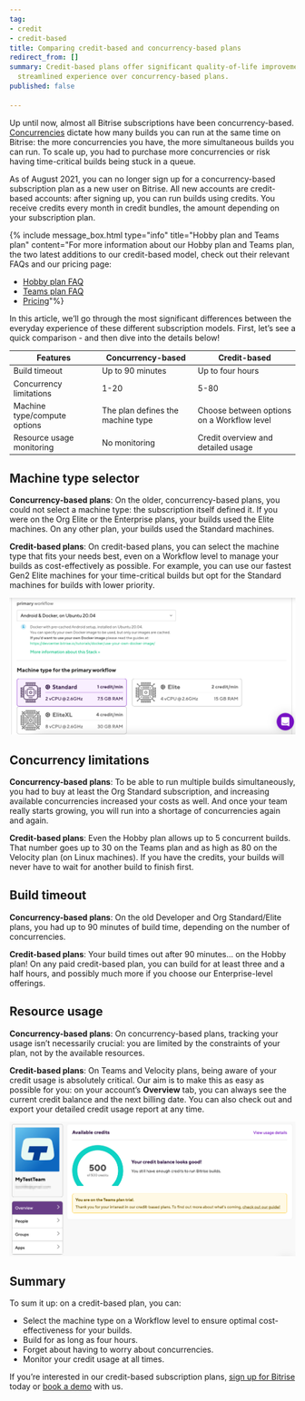 ```yaml
---
tag:
- credit
- credit-based
title: Comparing credit-based and concurrency-based plans
redirect_from: []
summary: Credit-based plans offer significant quality-of-life improvements and a more
  streamlined experience over concurrency-based plans.
published: false

---
```

Up until now, almost all Bitrise subscriptions have been concurrency-based. [Concurrencies](/builds/builds-index/#build-concurrency) dictate how many builds you can run at the same time on Bitrise: the more concurrencies you have, the more simultaneous builds you can run. To scale up, you had to purchase more concurrencies or risk having time-critical builds being stuck in a queue.

As of August 2021, you can no longer sign up for a concurrency-based subscription plan as a new user on Bitrise. All new accounts are credit-based accounts: after signing up, you can run builds using credits. You receive credits every month in credit bundles, the amount depending on your subscription plan.

{% include message_box.html type="info" title="Hobby plan and Teams plan" content="For more information about our Hobby plan and Teams plan, the two latest additions to our credit-based model, check out their relevant FAQs and our pricing page: 

* [Hobby plan FAQ](/team-management/credit-based-hobby-plan-faq/)
* [Teams plan FAQ](/team-management/teams-plan-faq/)
* [Pricing](https://www.bitrise.io/pricing/)"%}

In this article, we’ll go through the most significant differences between the everyday experience of these different subscription models. First, let’s see a quick comparison - and then dive into the details below!

| Features | Concurrency-based | Credit-based |
| --- | --- | --- |
| Build timeout | Up to 90 minutes | Up to four hours |
| Concurrency limitations | 1-20 | 5-80 |
| Machine type/compute options | The plan defines the machine type | Choose between options on a Workflow level |
| Resource usage monitoring | No monitoring | Credit overview and detailed usage |

## Machine type selector

**Concurrency-based plans**: On the older, concurrency-based plans, you could not select a machine type: the subscription itself defined it. If you were on the Org Elite or the Enterprise plans, your builds used the Elite machines. On any other plan, your builds used the Standard machines.

**Credit-based plans**: On credit-based plans, you can select the machine type that fits your needs best, even on a Workflow level to manage your builds as cost-effectively as possible. For example, you can use our fastest Gen2 Elite machines for your time-critical builds but opt for the Standard machines for builds with lower priority.

![](/img/machine_selector.png)

## Concurrency limitations

**Concurrency-based plans**: To be able to run multiple builds simultaneously, you had to buy at least the Org Standard subscription, and increasing available concurrencies increased your costs as well. And once your team really starts growing, you will run into a shortage of concurrencies again and again.

**Credit-based plans**: Even the Hobby plan allows up to 5 concurrent builds. That number goes up to 30 on the Teams plan and as high as 80 on the Velocity plan (on Linux machines). If you have the credits, your builds will never have to wait for another build to finish first.

## Build timeout

**Concurrency-based plans**: On the old Developer and Org Standard/Elite plans, you had up to 90 minutes of build time, depending on the number of concurrencies.

**Credit-based plans**: Your build times out after 90 minutes… on the Hobby plan! On any paid credit-based plan, you can build for at least three and a half hours, and possibly much more if you choose our Enterprise-level offerings.

## Resource usage

**Concurrency-based plans**: On concurrency-based plans, tracking your usage isn’t necessarily crucial: you are limited by the constraints of your plan, not by the available resources.

**Credit-based plans**: On Teams and Velocity plans, being aware of your credit usage is absolutely critical. Our aim is to make this as easy as possible for you: on your account’s **Overview** tab, you can always see the current credit balance and the next billing date. You can also check out and export your detailed credit usage report at any time.

![](/img/credit_overview.png)

## Summary

To sum it up: on a credit-based plan, you can:

* Select the machine type on a Workflow level to ensure optimal cost-effectiveness for your builds.
* Build for as long as four hours.
* Forget about having to worry about concurrencies.
* Monitor your credit usage at all times.

If you’re interested in our credit-based subscription plans, [sign up for Bitrise](https://app.bitrise.io/users/sign_up "https://app.bitrise.io/users/sign_up") today or [book a demo](https://www.bitrise.io/contact?utm_source=website&utm_medium=devcenter&utm_campaign=contact "https://www.bitrise.io/contact?utm_source=website&utm_medium=devcenter&utm_campaign=contact") with us.